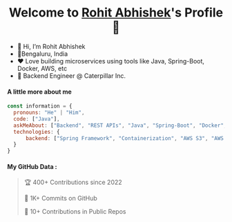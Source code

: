 <p align="center">
  <h1 align="center">Welcome to <a href="https://github.com/MrBlueBird2">Rohit Abhishek</a>'s Profile 👋</h1>
</p>
<ul>
  <li>👋 Hi, I’m Rohit Abhishek</li>
  <li>📍Bengaluru, India</li>
  <li>❤️ Love building microservices using tools like Java, Spring-Boot, Docker, AWS, etc</li>
  <li>🌱 Backend Engineer @ Caterpillar Inc.</li>
</ul>

#### A little more about me
```javascript
const information = {
  pronouns: "He" | "Him",
  code: ["Java"],
  askMeAbout: ["Backend", "REST APIs", "Java", "Spring-Boot", "Docker", "Maven", "JUnit", "CI/CD", "Yaml", "Design Patterns"],
  technologies: {
      backend: ["Spring Framework", "Containerization", "AWS S3", "AWS Lambda", "AWS Cloudformation", "AWS CloudWatch"],
  }
}
```

#### My GitHub Data :
> 🏆 400+ Contributions since 2022
 > 
> 📜 1K+ Commits on GitHub
 > 
> 🔑 10+ Contributions in Public Repos
 > 

